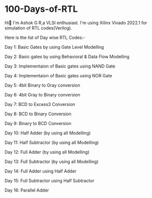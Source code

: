 # 100-Days-of-RTL
Hi👋 I'm Ashok G R,a VLSI enthusiast. I'm using Xilinx Vivado 2022.1 for simulation of RTL codes(Verilog).

Here is the list of Day wise RTL Codes:-

Day 1: Basic Gates by using Gate Level Modelling

Day 2: Basic gates by using Behavioral & Data Flow Modelling

Day 3: Implementaion of Basic gates using NAND Gate

Day 4: Implementaion of Basic gates using NOR Gate

Day 5: 4bit Binary to Gray conversion

Day 6: 4bit Gray to Binary conversion

Day 7: BCD to Excess3 Conversion

Day 8: BCD to Binary Conversion

Day 9: Binary to BCD Conversion

Day 10: Half Adder (by using all Modelling)

Day 11: Half Subtractor (by using all Modelling)

Day 12: Full Adder (by using all Modelling)

Day 13: Full Subtractor (by using all Modelling)

Day 14: Full Adder using Half Adder

Day 15: Full Subtractor using Half Subtractor

Day 16: Parallel Adder
